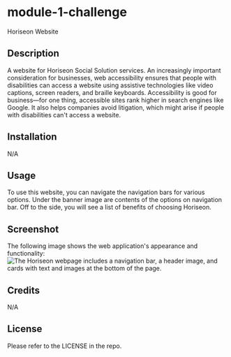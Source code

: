 # module-1-challenge
Horiseon Website

## Description

A website for Horiseon Social Solution services. An increasingly important consideration for businesses, web accessibility ensures that people with disabilities can access a website using assistive technologies like video captions, screen readers, and braille keyboards. Accessibility is good for business&mdash;for one thing, accessible sites rank higher in search engines like Google. It also helps companies avoid litigation, which might arise if people with disabilities can't access a website.

## Installation

N/A

## Usage

To use this website, you can navigate the navigation bars for various options. Under the banner image are contents of the options on navigation bar. Off to the side, you will see a list of benefits of choosing Horiseon.

## Screenshot

The following image shows the web application's appearance and functionality:
![The Horiseon webpage includes a navigation bar, a header image, and cards with text and images at the bottom of the page.](./Assets/02-advanced-css-homework-demo.)

## Credits

N/A

## License

Please refer to the LICENSE in the repo.
